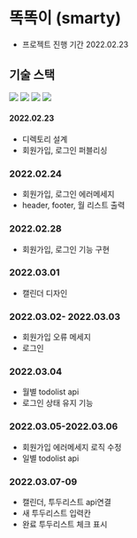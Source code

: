 # 똑똑이 (smarty)
- 프로젝트 진행 기간 2022.02.23

## 기술 스택
<span><img src="https://img.shields.io/badge/HTML-e34f26?style=flat&logo=html5&logoColor=white"/></span>
<span><img src="https://img.shields.io/badge/Typescript-dbab09?style=flat&logo=typescript&logoColor=white"/></span>
<span><img src="https://img.shields.io/badge/React-61dafb?style=flat&logo=react&logoColor=white"/></span>
<span><img src="https://img.shields.io/badge/Sass-cc6699?style=flat&logo=sass&logoColor=white"/></span>

#### 2022.02.23
- 디렉토리 설계
- 회원가입, 로그인 퍼블리싱

### 2022.02.24
- 회원가입, 로그인 에러메세지
- header, footer, 월 리스트 출력

### 2022.02.28
- 회원가입, 로그인 기능 구현

### 2022.03.01
- 캘린더 디자인

### 2022.03.02- 2022.03.03
- 회원가입 오류 메세지 
- 로그인

### 2022.03.04
- 월별 todolist api
- 로그인 상태 유지 기능

### 2022.03.05-2022.03.06
- 회원가입 에러메세지 로직 수정
- 일별 todolist api

### 2022.03.07-09
- 캘린더, 투두리스트 api연결
- 새 투두리스트 입력칸
- 완료 투두리스트 체크 표시